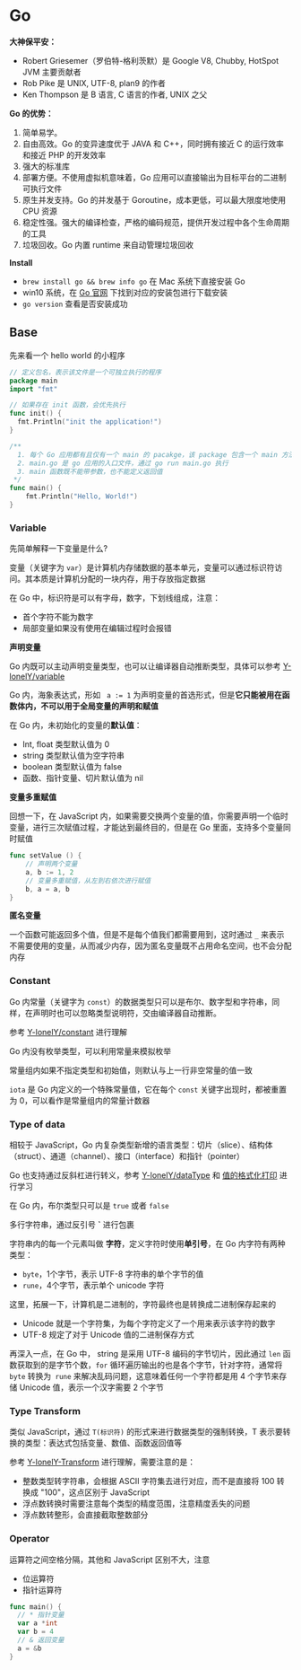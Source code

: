 # Go

**大神保平安：**

- Robert Griesemer（罗伯特-格利茨默）是 Google V8, Chubby, HotSpot JVM 主要贡献者
- Rob Pike 是 UNIX, UTF-8, plan9 的作者
- Ken Thompson 是 B 语言, C 语言的作者, UNIX 之父



**Go 的优势：**

1. 简单易学。
2. 自由高效。Go 的变异速度优于 JAVA 和 C++，同时拥有接近 C 的运行效率和接近 PHP 的开发效率
3. 强大的标准库
4. 部署方便。不使用虚拟机意味着，Go 应用可以直接输出为目标平台的二进制可执行文件
5. 原生并发支持。Go 的并发基于 Goroutine，成本更低，可以最大限度地使用 CPU 资源
6. 稳定性强。强大的编译检查，严格的编码规范，提供开发过程中各个生命周期的工具
7. 垃圾回收。Go 内置 runtime 来自动管理垃圾回收



**Install**

- `brew install go && brew info go` 在 Mac 系统下直接安装 Go
- win10 系统，在 [Go 官网](https://golang.org/dl/) 下找到对应的安装包进行下载安装
- `go version` 查看是否安装成功



## Base



先来看一个 hello world 的小程序

```go
// 定义包名，表示该文件是一个可独立执行的程序
package main
import "fmt"

// 如果存在 init 函数，会优先执行
func init() {
  fmt.Println("init the application!")
}

/**
  1. 每个 Go 应用都有且仅有一个 main 的 pacakge，该 package 包含一个 main 方法
  2. main.go 是 go 应用的入口文件，通过 go run main.go 执行
  3. main 函数既不能带参数，也不能定义返回值
 */
func main() {
	fmt.Println("Hello, World!")
}
```



### Variable

先简单解释一下变量是什么?

变量（关键字为 `var`）是计算机内存储数据的基本单元，变量可以通过标识符访问。其本质是计算机分配的一块内存，用于存放指定数据

在 Go 中，标识符是可以有字母，数字，下划线组成，注意：

- 首个字符不能为数字
- 局部变量如果没有使用在编辑过程时会报错



**声明变量**

Go 内既可以主动声明变量类型，也可以让编译器自动推断类型，具体可以参考 [Y-lonelY/variable](https://github.com/Y-lonelY/study-go/blob/master/base/variable.go) 

Go 内，海象表达式，形如 ` a := 1` 为声明变量的首选形式，但是**它只能被用在函数体内，不可以用于全局变量的声明和赋值**

在 Go 内，未初始化的变量的**默认值**：

- Int, float 类型默认值为 0
- string 类型默认值为空字符串
- boolean 类型默认值为 false
- 函数、指针变量、切片默认值为 nil

**变量多重赋值**

回想一下，在 JavaScript 内，如果需要交换两个变量的值，你需要声明一个临时变量，进行三次赋值过程，才能达到最终目的，但是在 Go 里面，支持多个变量同时赋值

```go
func setValue () {
	// 声明两个变量
	a, b := 1, 2
	// 变量多重赋值，从左到右依次进行赋值
	b, a = a, b
}
```



**匿名变量**

一个函数可能返回多个值，但是不是每个值我们都需要用到，这时通过 `_` 来表示不需要使用的变量，从而减少内存，因为匿名变量既不占用命名空间，也不会分配内存



### Constant

Go 内常量（关键字为 `const`）的数据类型只可以是布尔、数字型和字符串，同样，在声明时也可以忽略类型说明符，交由编译器自动推断。

参考 [Y-lonelY/constant](https://github.com/Y-lonelY/study-go/blob/master/base/constant.go) 进行理解

Go 内没有枚举类型，可以利用常量来模拟枚举

常量组内如果不指定类型和初始值，则默认与上一行非空常量的值一致

`iota` 是 Go 内定义的一个特殊常量值，它在每个 `const` 关键字出现时，都被重置为 0，可以看作是常量组内的常量计数器



### Type of data

相较于 JavaScript，Go 内复杂类型新增的语言类型：切片（slice）、结构体（struct）、通道（channel）、接口（interface）和指针（pointer）

Go 也支持通过反斜杠进行转义，参考 [Y-lonelY/dataType](https://github.com/Y-lonelY/study-go/blob/master/base/dataType.go) 和 [值的格式化打印](https://github.com/Y-lonelY/study-go/blob/master/base/fmt.go) 进行学习

在 Go 内，布尔类型只可以是 `true` 或者 `false`

多行字符串，通过反引号 **`** 进行包裹

字符串内的每一个元素叫做 **字符**，定义字符时使用**单引号**，在 Go 内字符有两种类型：

- `byte`，1个字节，表示 UTF-8 字符串的单个字节的值
- `rune`，4个字节，表示单个 unicode 字符

这里，拓展一下，计算机是二进制的，字符最终也是转换成二进制保存起来的

- Unicode 就是一个字符集，为每个字符定义了一个用来表示该字符的数字
- UTF-8 规定了对于 Unicode 值的二进制保存方式

再深入一点，在 Go 中， string 是采用 UTF-8 编码的字节切片，因此通过 `len` 函数获取到的是字节个数，`for` 循环遍历输出的也是各个字节，针对字符，通常将 `byte` 转换为` rune` 来解决乱码问题，这意味着任何一个字符都是用 4 个字节来存储 Unicode 值，表示一个汉字需要 2 个字节 



### Type Transform

类似 JavaScript，通过 `T(标识符)` 的形式来进行数据类型的强制转换，T 表示要转换的类型：表达式包括变量、数值、函数返回值等

参考 <a href="https://github.com/Y-lonelY/study-go/blob/master/base/transform.go">Y-lonelY-Transform</a> 进行理解，需要注意的是：

- 整数类型转字符串，会根据 ASCII 字符集去进行对应，而不是直接将 100 转换成 "100"，这点区别于 JavaScript
- 浮点数转换时需要注意每个类型的精度范围，注意精度丢失的问题
- 浮点数转整形，会直接截取整数部分



### Operator

运算符之间空格分隔，其他和 JavaScript 区别不大，注意

- 位运算符
- 指针运算符

```go
func main() {
  // * 指针变量
  var a *int
  var b = 4
  // & 返回变量
  a = &b
}
```



